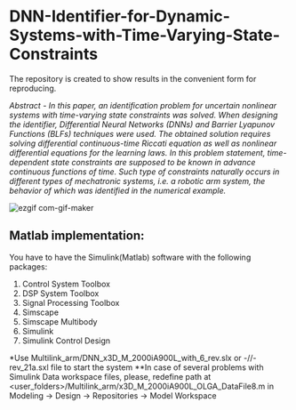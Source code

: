 # DNN-Identifier-for-Dynamic-Systems-with-Time-Varying-State-Constraints
The repository is created to show results in the convenient form for reproducing.

*Abstract - In this paper, an identification problem for uncertain nonlinear systems with time-varying state constraints was solved. When designing the identifier, Differential Neural Networks (DNNs) and Barrier Lyapunov Functions (BLFs) techniques were used. The obtained solution requires solving differential continuous-time Riccati equation as well as nonlinear differential equations for the learning laws. In this problem statement, time-dependent state constraints are supposed to be known in advance continuous functions of time. Such type of constraints naturally occurs in different types of mechatronic systems, i.e. a robotic arm system, the behavior of which was identified in the numerical example.*

![ezgif com-gif-maker](https://user-images.githubusercontent.com/33436181/163841256-bd904bed-5521-4128-9816-ecf1ed400b37.gif)

## Matlab implementation:
You have to have the Simulink(Matlab) software with the following packages:
1. Control System Toolbox
2. DSP System Toolbox
3. Signal Processing Toolbox
4. Simscape
5. Simscape Multibody
6. Simulink
7. Simulink Control Design

*Use Multilink_arm/DNN_x3D_M_2000iA900L_with_6_rev.slx or -//-rev_21a.sxl file to start the system
**In case of several problems with Simulink Data workspace files, please, redefine path at <user_folders>/Multilink_arm/x3D_M_2000iA900L_OLGA_DataFile8.m in Modeling -> Design -> Repositories -> Model Workspace
